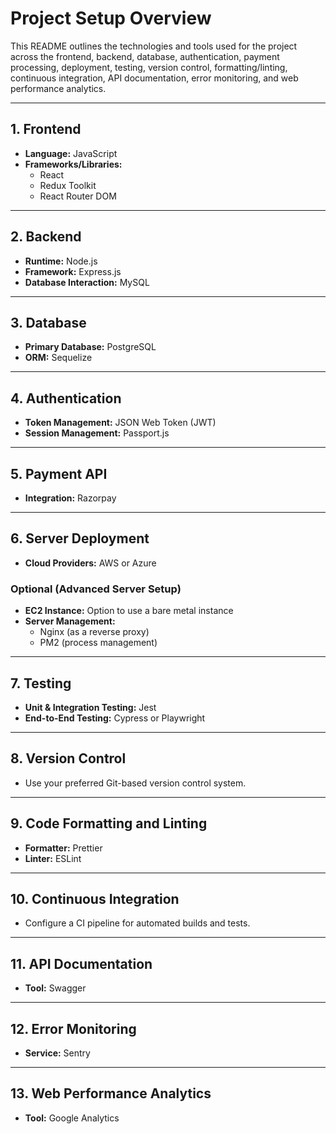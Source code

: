 # Project Setup Overview

This README outlines the technologies and tools used for the project across the frontend, backend, database, authentication, payment processing, deployment, testing, version control, formatting/linting, continuous integration, API documentation, error monitoring, and web performance analytics.

---

## 1. Frontend

- **Language:** JavaScript  
- **Frameworks/Libraries:**  
  - React  
  - Redux Toolkit  
  - React Router DOM

---

## 2. Backend

- **Runtime:** Node.js  
- **Framework:** Express.js  
- **Database Interaction:** MySQL

---

## 3. Database

- **Primary Database:** PostgreSQL  
- **ORM:** Sequelize

---

## 4. Authentication

- **Token Management:** JSON Web Token (JWT)  
- **Session Management:** Passport.js

---

## 5. Payment API

- **Integration:** Razorpay

---

## 6. Server Deployment

- **Cloud Providers:** AWS or Azure

### Optional (Advanced Server Setup)
- **EC2 Instance:** Option to use a bare metal instance  
- **Server Management:**  
  - Nginx (as a reverse proxy)  
  - PM2 (process management)

---

## 7. Testing

- **Unit & Integration Testing:** Jest  
- **End-to-End Testing:** Cypress or Playwright

---

## 8. Version Control

- Use your preferred Git-based version control system.

---

## 9. Code Formatting and Linting

- **Formatter:** Prettier  
- **Linter:** ESLint

---

## 10. Continuous Integration

- Configure a CI pipeline for automated builds and tests.

---

## 11. API Documentation

- **Tool:** Swagger

---

## 12. Error Monitoring

- **Service:** Sentry

---

## 13. Web Performance Analytics

- **Tool:** Google Analytics
